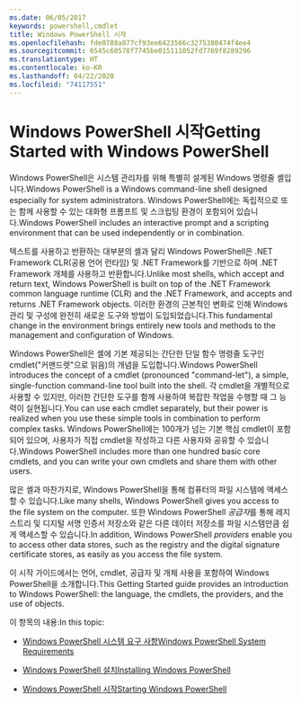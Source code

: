 ```yaml
---
ms.date: 06/05/2017
keywords: powershell,cmdlet
title: Windows PowerShell 시작
ms.openlocfilehash: fde0788a877cf93ee6423566c3275380474f4ee4
ms.sourcegitcommit: 6545c60578f7745be015111052fd7769f8289296
ms.translationtype: HT
ms.contentlocale: ko-KR
ms.lasthandoff: 04/22/2020
ms.locfileid: "74117551"
---
```

# <a name="getting-started-with-windows-powershell"></a><span data-ttu-id="321b0-103">Windows PowerShell 시작</span><span class="sxs-lookup"><span data-stu-id="321b0-103">Getting Started with Windows PowerShell</span></span>
<span data-ttu-id="321b0-104">Windows PowerShell은 시스템 관리자를 위해 특별히 설계된 Windows 명령줄 셸입니다.</span><span class="sxs-lookup"><span data-stu-id="321b0-104">Windows PowerShell is a Windows command-line shell designed especially for system administrators.</span></span> <span data-ttu-id="321b0-105">Windows PowerShell에는 독립적으로 또는 함께 사용할 수 있는 대화형 프롬프트 및 스크립팅 환경이 포함되어 있습니다.</span><span class="sxs-lookup"><span data-stu-id="321b0-105">Windows PowerShell includes an interactive prompt and a scripting environment that can be used independently or in combination.</span></span>

<span data-ttu-id="321b0-106">텍스트를 사용하고 반환하는 대부분의 셸과 달리 Windows PowerShell은 .NET Framework CLR(공용 언어 런타임) 및 .NET Framework를 기반으로 하며 .NET Framework 개체를 사용하고 반환합니다.</span><span class="sxs-lookup"><span data-stu-id="321b0-106">Unlike most shells, which accept and return text, Windows PowerShell is built on top of the .NET Framework common language runtime (CLR) and the .NET Framework, and accepts and returns .NET Framework objects.</span></span> <span data-ttu-id="321b0-107">이러한 환경의 근본적인 변화로 인해 Windows 관리 및 구성에 완전히 새로운 도구와 방법이 도입되었습니다.</span><span class="sxs-lookup"><span data-stu-id="321b0-107">This fundamental change in the environment brings entirely new tools and methods to the management and configuration of Windows.</span></span>

<span data-ttu-id="321b0-108">Windows PowerShell은 셸에 기본 제공되는 간단한 단일 함수 명령줄 도구인 cmdlet("커맨드렛"으로 읽음)의 개념을 도입합니다.</span><span class="sxs-lookup"><span data-stu-id="321b0-108">Windows PowerShell introduces the concept of a cmdlet (pronounced "command-let"), a simple, single-function command-line tool built into the shell.</span></span> <span data-ttu-id="321b0-109">각 cmdlet을 개별적으로 사용할 수 있지만, 이러한 간단한 도구를 함께 사용하여 복잡한 작업을 수행할 때 그 능력이 실현됩니다.</span><span class="sxs-lookup"><span data-stu-id="321b0-109">You can use each cmdlet separately, but their power is realized when you use these simple tools in combination to perform complex tasks.</span></span> <span data-ttu-id="321b0-110">Windows PowerShell에는 100개가 넘는 기본 핵심 cmdlet이 포함되어 있으며, 사용자가 직접 cmdlet을 작성하고 다른 사용자와 공유할 수 있습니다.</span><span class="sxs-lookup"><span data-stu-id="321b0-110">Windows PowerShell includes more than one hundred basic core cmdlets, and you can write your own cmdlets and share them with other users.</span></span>

<span data-ttu-id="321b0-111">많은 셸과 마찬가지로, Windows PowerShell을 통해 컴퓨터의 파일 시스템에 액세스할 수 있습니다.</span><span class="sxs-lookup"><span data-stu-id="321b0-111">Like many shells, Windows PowerShell gives you access to the file system on the computer.</span></span> <span data-ttu-id="321b0-112">또한 Windows PowerShell *공급자*를 통해 레지스트리 및 디지털 서명 인증서 저장소와 같은 다른 데이터 저장소를 파일 시스템만큼 쉽게 액세스할 수 있습니다.</span><span class="sxs-lookup"><span data-stu-id="321b0-112">In addition, Windows PowerShell *providers* enable you to access other data stores, such as the registry and the digital signature certificate stores, as easily as you access the file system.</span></span>

<span data-ttu-id="321b0-113">이 시작 가이드에서는 언어, cmdlet, 공급자 및 개체 사용을 포함하여 Windows PowerShell을 소개합니다.</span><span class="sxs-lookup"><span data-stu-id="321b0-113">This Getting Started guide provides an introduction to Windows PowerShell: the language, the cmdlets, the providers, and the use of objects.</span></span>

<span data-ttu-id="321b0-114">이 항목의 내용:</span><span class="sxs-lookup"><span data-stu-id="321b0-114">In this topic:</span></span>

- [<span data-ttu-id="321b0-115">Windows PowerShell 시스템 요구 사항</span><span class="sxs-lookup"><span data-stu-id="321b0-115">Windows PowerShell System Requirements</span></span>](../install/Windows-PowerShell-System-Requirements.md)

- [<span data-ttu-id="321b0-116">Windows PowerShell 설치</span><span class="sxs-lookup"><span data-stu-id="321b0-116">Installing Windows PowerShell</span></span>](../install/Installing-Windows-PowerShell.md)

- [<span data-ttu-id="321b0-117">Windows PowerShell 시작</span><span class="sxs-lookup"><span data-stu-id="321b0-117">Starting Windows PowerShell</span></span>](Starting-Windows-PowerShell.md)
